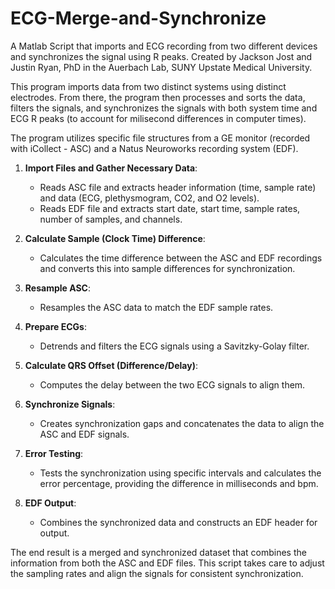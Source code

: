 # ECG-Merge-and-Synchronize
A Matlab Script that imports and ECG recording from two different devices and synchronizes the signal using R peaks.
Created by Jackson Jost and Justin Ryan, PhD in the Auerbach Lab, SUNY Upstate Medical University.

This program imports data from two distinct systems using distinct electrodes. From there, the program then processes and sorts the data, filters the signals, and synchronizes the signals with both system time and ECG R peaks (to account for milisecond differences in computer times).

The program utilizes specific file structures from a GE monitor (recorded with iCollect - ASC) and a Natus Neuroworks recording system (EDF). 

1. **Import Files and Gather Necessary Data**: 
   - Reads ASC file and extracts header information (time, sample rate) and data (ECG, plethysmogram, CO2, and O2 levels).
   - Reads EDF file and extracts start date, start time, sample rates, number of samples, and channels.

2. **Calculate Sample (Clock Time) Difference**: 
   - Calculates the time difference between the ASC and EDF recordings and converts this into sample differences for synchronization.

3. **Resample ASC**: 
   - Resamples the ASC data to match the EDF sample rates.

4. **Prepare ECGs**: 
   - Detrends and filters the ECG signals using a Savitzky-Golay filter.

5. **Calculate QRS Offset (Difference/Delay)**:
   - Computes the delay between the two ECG signals to align them.

6. **Synchronize Signals**: 
   - Creates synchronization gaps and concatenates the data to align the ASC and EDF signals.

7. **Error Testing**: 
   - Tests the synchronization using specific intervals and calculates the error percentage, providing the difference in milliseconds and bpm.

8. **EDF Output**: 
   - Combines the synchronized data and constructs an EDF header for output.

The end result is a merged and synchronized dataset that combines the information from both the ASC and EDF files. This script takes care to adjust the sampling rates and align the signals for consistent synchronization.
